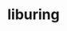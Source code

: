---
title: "liburing"
layout: cache
categories: [package, develop]
meta: {"compilers": ["gcc@=10.5.0", "gcc@=11.4.0", "gcc@=13.3.0", "gcc@=7.5.0"], "num_specs": 7, "num_specs_by_stack": {"developer-tools": 1, "developer-tools-aarch64-linux-gnu": 1, "developer-tools-x86_64_v3-linux-gnu": 1, "e4s": 4, "root": 7}, "oss": ["centos7", "rhel8", "ubuntu18.04", "ubuntu22.04"], "platforms": ["linux"], "stacks": ["developer-tools", "developer-tools-aarch64-linux-gnu", "developer-tools-x86_64_v3-linux-gnu", "e4s", "root"], "targets": ["aarch64", "x86_64_v3"], "versions": ["2.3", "2.9"]}
spec_details: [{"compiler": "gcc@=10.5.0", "hash": "a7mptgesx2hsdycx74hsbtgucfphx6an", "os": "centos7", "platform": "linux", "size": "-", "stacks": ["developer-tools-x86_64_v3-linux-gnu", "root"], "tarball": "https://binaries.spack.io/develop/build_cache/linux-centos7-x86_64_v3/gcc-10.5.0/liburing-2.9/linux-centos7-x86_64_v3-gcc-10.5.0-liburing-2.9-a7mptgesx2hsdycx74hsbtgucfphx6an.spack", "target": "x86_64_v3", "variants": ["build_system=autotools"], "versions": ["2.9"]}, {"compiler": "gcc@=11.4.0", "hash": "cwf44iduykbbkjbev6nndpq62o2xsv2q", "os": "ubuntu22.04", "platform": "linux", "size": "-", "stacks": ["e4s", "root"], "tarball": "https://binaries.spack.io/develop/build_cache/linux-ubuntu22.04-x86_64_v3/gcc-11.4.0/liburing-2.3/linux-ubuntu22.04-x86_64_v3-gcc-11.4.0-liburing-2.3-cwf44iduykbbkjbev6nndpq62o2xsv2q.spack", "target": "x86_64_v3", "variants": ["build_system=autotools"], "versions": ["2.3"]}, {"compiler": "gcc@=13.3.0", "hash": "dnamngotsjmidr5yxmo2apzc7xbdvaoa", "os": "rhel8", "platform": "linux", "size": "-", "stacks": ["developer-tools-aarch64-linux-gnu", "root"], "tarball": "https://binaries.spack.io/develop/build_cache/linux-rhel8-aarch64/gcc-13.3.0/liburing-2.9/linux-rhel8-aarch64-gcc-13.3.0-liburing-2.9-dnamngotsjmidr5yxmo2apzc7xbdvaoa.spack", "target": "aarch64", "variants": ["build_system=autotools"], "versions": ["2.9"]}, {"compiler": "gcc@=7.5.0", "hash": "fspboplkuzrrld6ihoihpevrol5iyjpb", "os": "ubuntu18.04", "platform": "linux", "size": "-", "stacks": ["developer-tools", "root"], "tarball": "https://binaries.spack.io/develop/build_cache/linux-ubuntu18.04-x86_64_v3/gcc-7.5.0/liburing-2.3/linux-ubuntu18.04-x86_64_v3-gcc-7.5.0-liburing-2.3-fspboplkuzrrld6ihoihpevrol5iyjpb.spack", "target": "x86_64_v3", "variants": ["build_system=autotools"], "versions": ["2.3"]}, {"compiler": "gcc@=11.4.0", "hash": "t3jmvzg3bz4k2cpg6t63hezh6vuxtzod", "os": "ubuntu22.04", "platform": "linux", "size": "-", "stacks": ["e4s", "root"], "tarball": "https://binaries.spack.io/develop/build_cache/linux-ubuntu22.04-x86_64_v3/gcc-11.4.0/liburing-2.3/linux-ubuntu22.04-x86_64_v3-gcc-11.4.0-liburing-2.3-t3jmvzg3bz4k2cpg6t63hezh6vuxtzod.spack", "target": "x86_64_v3", "variants": ["build_system=autotools"], "versions": ["2.3"]}, {"compiler": "gcc@=11.4.0", "hash": "tsifzjh2wmuwkci55bd2iheqizdumjo6", "os": "ubuntu22.04", "platform": "linux", "size": "-", "stacks": ["e4s", "root"], "tarball": "https://binaries.spack.io/develop/build_cache/linux-ubuntu22.04-x86_64_v3/gcc-11.4.0/liburing-2.3/linux-ubuntu22.04-x86_64_v3-gcc-11.4.0-liburing-2.3-tsifzjh2wmuwkci55bd2iheqizdumjo6.spack", "target": "x86_64_v3", "variants": ["build_system=autotools"], "versions": ["2.3"]}, {"compiler": "gcc@=11.4.0", "hash": "unzg5s4hsrqjgtzdsdoy7ps4sko43svv", "os": "ubuntu22.04", "platform": "linux", "size": "-", "stacks": ["e4s", "root"], "tarball": "https://binaries.spack.io/develop/build_cache/linux-ubuntu22.04-x86_64_v3/gcc-11.4.0/liburing-2.9/linux-ubuntu22.04-x86_64_v3-gcc-11.4.0-liburing-2.9-unzg5s4hsrqjgtzdsdoy7ps4sko43svv.spack", "target": "x86_64_v3", "variants": ["build_system=autotools"], "versions": ["2.9"]}]
---